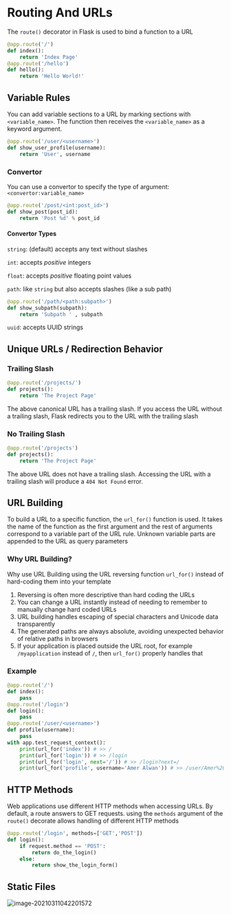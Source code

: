# Routing And URLs

The `route()` decorator in Flask is used to bind a function to a URL

```python
@app.route('/')
def index():
    return 'Index Page'
@app.route('/hello')
def hello():
    return 'Hello World!'
```

## Variable Rules

You can add variable sections to a URL by marking sections with `<variable_name>`. The function then receives the `<variable_name>` as a keyword argument. 

```python
@app.route('/user/<username>')
def show_user_profile(username):
    return 'User', username
```

### Convertor

You can use a convertor to specify the type of argument: `<convertor:variable_name>`

```python
@app.route('/post/<int:post_id>')
def show_post(post_id):
    return 'Post %d' % post_id
```

#### Convertor Types

`string`: (default) accepts any text without slashes

`int`: accepts *positive* integers

`float`: accepts *positive* floating point values

`path`: like `string` but also accepts slashes (like a sub path)

```python
@app.route('/path/<path:subpath>')
def show_subpath(subpath):
    return 'Subpath ' , subpath
```

`uuid`: accepts UUID strings

## Unique URLs / Redirection Behavior

### Trailing Slash

```python
@app.route('/projects/')
def projects():
    return 'The Project Page'
```

The above canonical URL has a trailing slash. If you access the URL without a trailing slash, Flask redirects you to the URL with the trailing slash

### No Trailing Slash

```python
@app.route('/projects')
def projects():
    return 'The Project Page'
```

The above URL does not have a trailing slash. Accessing the URL with a trailing slash will produce a `404 Not Found` error.

## URL Building

To build a URL to a specific function, the `url_for()` function is used. It takes the name of the function as the first argument and the rest of arguments correspond to a variable part of the URL rule. Unknown variable parts are appended to the URL as query parameters

### Why URL Building?

Why use URL Building using the URL reversing function `url_for()` instead of hard-coding them into your template

1. Reversing is often more descriptive than hard coding the URLs
2. You can change a URL instantly instead of needing to remember to manually change hard coded URLs
3. URL building handles escaping of special characters and Unicode data transparently
4. The generated paths are always absolute, avoiding unexpected behavior of relative paths in browsers
5. If your application is placed outside the URL root, for example `/myapplication` instead of `/`, then `url_for()` properly handles that

### Example

```python
@app.route('/')
def index():
    pass
@app.route('/login')
def login():
    pass
@app.route('/user/<username>')
def profile(username):
    pass
with app.test_request_context():
    print(url_for('index')) # >> /
    print(url_for('login')) # >> /login
    print(url_for('login', next='/')) # >> /login?next=/
    print(url_for('profile', username='Amer Alwan')) # >> /user/Amer%20Alwan
```

## HTTP Methods

Web applications use different HTTP methods when accessing URLs. By default, a route answers to GET requests. using the `methods` argument of the `route()` decorate allows handling of different HTTP methods

```python
@app.route('/login', methods=['GET','POST'])
def login():
    if request.method == 'POST':
        return do_the_login()
    else:
        return show_the_login_form()
```

## Static Files

![image-20210311042201572](C:\Users\amera\AppData\Roaming\Typora\typora-user-images\image-20210311042201572.png)

